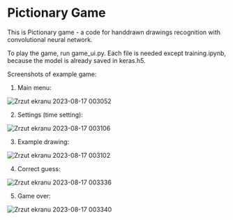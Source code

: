 # Pictionary Game
This is Pictionary game - a code for handdrawn drawings recognition with convolutional neural network.

To play the game, run game_ui.py. Each file is needed except training.ipynb, because the model is already saved in keras.h5.

Screenshots of example game:

1) Main menu:

![Zrzut ekranu 2023-08-17 003052](https://github.com/wikhud/Pictionary-Game/assets/99511332/1fb07804-1b23-4b82-af45-cd5366cdcf31)

2) Settings (time setting):

![Zrzut ekranu 2023-08-17 003106](https://github.com/wikhud/Pictionary-Game/assets/99511332/1d7d3340-7826-4ed3-b012-d17a2eabdb02)

3) Example drawing:

![Zrzut ekranu 2023-08-17 003102](https://github.com/wikhud/Pictionary-Game/assets/99511332/5690b353-ff26-4bb5-a031-b07f308c194d)

4) Correct guess:

![Zrzut ekranu 2023-08-17 003336](https://github.com/wikhud/Pictionary-Game/assets/99511332/84f03fd3-2ada-41ef-bc76-1a7f421c0fab)

5) Game over:

![Zrzut ekranu 2023-08-17 003340](https://github.com/wikhud/Pictionary-Game/assets/99511332/08b2af83-125c-4168-9445-2e93ed482b25)

